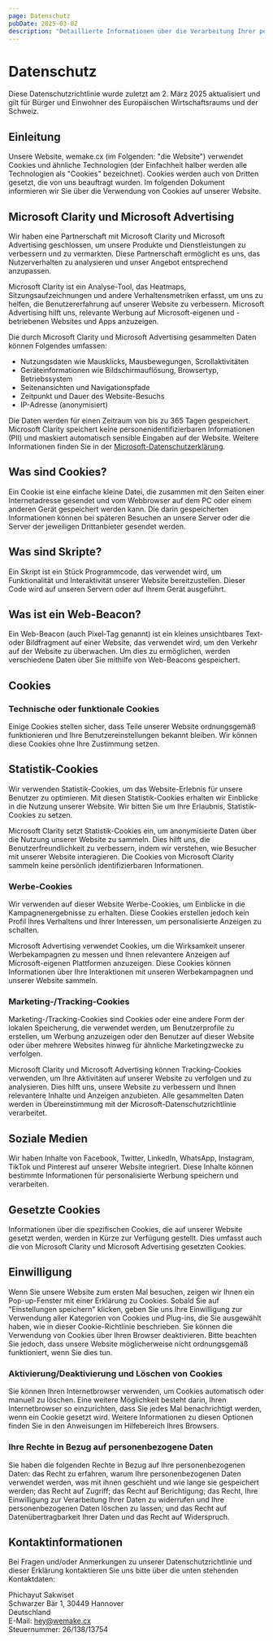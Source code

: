 ```yaml
---
page: Datenschutz
pubDate: 2025-03-02
description: "Detaillierte Informationen über die Verarbeitung Ihrer personenbezogenen Daten, Cookie-Nutzung und Ihre Datenschutzrechte gemäß DSGVO."
---
```


# Datenschutz

Diese Datenschutzrichtlinie wurde zuletzt am 2. März 2025 aktualisiert und gilt für Bürger und Einwohner des Europäischen Wirtschaftsraums und der Schweiz.

## Einleitung

Unsere Website, wemake.cx (im Folgenden: "die Website") verwendet Cookies und ähnliche Technologien (der Einfachheit halber werden alle Technologien als "Cookies" bezeichnet). Cookies werden auch von Dritten gesetzt, die von uns beauftragt wurden. Im folgenden Dokument informieren wir Sie über die Verwendung von Cookies auf unserer Website.

## Microsoft Clarity und Microsoft Advertising

Wir haben eine Partnerschaft mit Microsoft Clarity und Microsoft Advertising geschlossen, um unsere Produkte und Dienstleistungen zu verbessern und zu vermarkten. Diese Partnerschaft ermöglicht es uns, das Nutzerverhalten zu analysieren und unser Angebot entsprechend anzupassen.

Microsoft Clarity ist ein Analyse-Tool, das Heatmaps, Sitzungsaufzeichnungen und andere Verhaltensmetriken erfasst, um uns zu helfen, die Benutzererfahrung auf unserer Website zu verbessern. Microsoft Advertising hilft uns, relevante Werbung auf Microsoft-eigenen und -betriebenen Websites und Apps anzuzeigen.

Die durch Microsoft Clarity und Microsoft Advertising gesammelten Daten können Folgendes umfassen:

- Nutzungsdaten wie Mausklicks, Mausbewegungen, Scrollaktivitäten
- Geräteinformationen wie Bildschirmauflösung, Browsertyp, Betriebssystem
- Seitenansichten und Navigationspfade
- Zeitpunkt und Dauer des Website-Besuchs
- IP-Adresse (anonymisiert)

Die Daten werden für einen Zeitraum von bis zu 365 Tagen gespeichert. Microsoft Clarity speichert keine personenidentifizierbaren Informationen (PII) und maskiert automatisch sensible Eingaben auf der Website. Weitere Informationen finden Sie in der [Microsoft-Datenschutzerklärung](https://www.microsoft.com/de-de/privacy/privacystatement).

## Was sind Cookies?

Ein Cookie ist eine einfache kleine Datei, die zusammen mit den Seiten einer Internetadresse gesendet und vom Webbrowser auf dem PC oder einem anderen Gerät gespeichert werden kann. Die darin gespeicherten Informationen können bei späteren Besuchen an unsere Server oder die Server der jeweiligen Drittanbieter gesendet werden.

## Was sind Skripte?

Ein Skript ist ein Stück Programmcode, das verwendet wird, um Funktionalität und Interaktivität unserer Website bereitzustellen. Dieser Code wird auf unseren Servern oder auf Ihrem Gerät ausgeführt.

## Was ist ein Web-Beacon?

Ein Web-Beacon (auch Pixel-Tag genannt) ist ein kleines unsichtbares Text- oder Bildfragment auf einer Website, das verwendet wird, um den Verkehr auf der Website zu überwachen. Um dies zu ermöglichen, werden verschiedene Daten über Sie mithilfe von Web-Beacons gespeichert.

## Cookies

### Technische oder funktionale Cookies

Einige Cookies stellen sicher, dass Teile unserer Website ordnungsgemäß funktionieren und Ihre Benutzereinstellungen bekannt bleiben. Wir können diese Cookies ohne Ihre Zustimmung setzen.

## Statistik-Cookies

Wir verwenden Statistik-Cookies, um das Website-Erlebnis für unsere Benutzer zu optimieren. Mit diesen Statistik-Cookies erhalten wir Einblicke in die Nutzung unserer Website. Wir bitten Sie um Ihre Erlaubnis, Statistik-Cookies zu setzen.

Microsoft Clarity setzt Statistik-Cookies ein, um anonymisierte Daten über die Nutzung unserer Website zu sammeln. Dies hilft uns, die Benutzerfreundlichkeit zu verbessern, indem wir verstehen, wie Besucher mit unserer Website interagieren. Die Cookies von Microsoft Clarity sammeln keine persönlich identifizierbaren Informationen.

### Werbe-Cookies

Wir verwenden auf dieser Website Werbe-Cookies, um Einblicke in die Kampagnenergebnisse zu erhalten. Diese Cookies erstellen jedoch kein Profil Ihres Verhaltens und Ihrer Interessen, um personalisierte Anzeigen zu schalten.

Microsoft Advertising verwendet Cookies, um die Wirksamkeit unserer Werbekampagnen zu messen und Ihnen relevantere Anzeigen auf Microsoft-eigenen Plattformen anzuzeigen. Diese Cookies können Informationen über Ihre Interaktionen mit unseren Werbekampagnen und unserer Website sammeln.

### Marketing-/Tracking-Cookies

Marketing-/Tracking-Cookies sind Cookies oder eine andere Form der lokalen Speicherung, die verwendet werden, um Benutzerprofile zu erstellen, um Werbung anzuzeigen oder den Benutzer auf dieser Website oder über mehrere Websites hinweg für ähnliche Marketingzwecke zu verfolgen.

Microsoft Clarity und Microsoft Advertising können Tracking-Cookies verwenden, um Ihre Aktivitäten auf unserer Website zu verfolgen und zu analysieren. Dies hilft uns, unsere Website zu verbessern und Ihnen relevantere Inhalte und Anzeigen anzubieten. Alle gesammelten Daten werden in Übereinstimmung mit der Microsoft-Datenschutzrichtlinie verarbeitet.

## Soziale Medien

Wir haben Inhalte von Facebook, Twitter, LinkedIn, WhatsApp, Instagram, TikTok und Pinterest auf unserer Website integriert. Diese Inhalte können bestimmte Informationen für personalisierte Werbung speichern und verarbeiten.

## Gesetzte Cookies

Informationen über die spezifischen Cookies, die auf unserer Website gesetzt werden, werden in Kürze zur Verfügung gestellt. Dies umfasst auch die von Microsoft Clarity und Microsoft Advertising gesetzten Cookies.

## Einwilligung

Wenn Sie unsere Website zum ersten Mal besuchen, zeigen wir Ihnen ein Pop-up-Fenster mit einer Erklärung zu Cookies. Sobald Sie auf "Einstellungen speichern" klicken, geben Sie uns Ihre Einwilligung zur Verwendung aller Kategorien von Cookies und Plug-ins, die Sie ausgewählt haben, wie in dieser Cookie-Richtlinie beschrieben. Sie können die Verwendung von Cookies über Ihren Browser deaktivieren. Bitte beachten Sie jedoch, dass unsere Website möglicherweise nicht ordnungsgemäß funktioniert, wenn Sie dies tun.

### Aktivierung/Deaktivierung und Löschen von Cookies

Sie können Ihren Internetbrowser verwenden, um Cookies automatisch oder manuell zu löschen. Eine weitere Möglichkeit besteht darin, Ihren Internetbrowser so einzurichten, dass Sie jedes Mal benachrichtigt werden, wenn ein Cookie gesetzt wird. Weitere Informationen zu diesen Optionen finden Sie in den Anweisungen im Hilfebereich Ihres Browsers.

### Ihre Rechte in Bezug auf personenbezogene Daten

Sie haben die folgenden Rechte in Bezug auf Ihre personenbezogenen Daten: das Recht zu erfahren, warum Ihre personenbezogenen Daten verwendet werden, was mit ihnen geschieht und wie lange sie gespeichert werden; das Recht auf Zugriff; das Recht auf Berichtigung; das Recht, Ihre Einwilligung zur Verarbeitung Ihrer Daten zu widerrufen und Ihre personenbezogenen Daten löschen zu lassen; und das Recht auf Datenübertragbarkeit Ihrer Daten und das Recht auf Widerspruch.

## Kontaktinformationen

Bei Fragen und/oder Anmerkungen zu unserer Datenschutzrichtlinie und dieser Erklärung kontaktieren Sie uns bitte über die unten stehenden Kontaktdaten:

Phichayut Sakwiset<br />
Schwarzer Bär 1, 30449 Hannover<br />
Deutschland<br />
E-Mail: hey@wemake.cx<br />
Steuernummer: 26/138/13754
